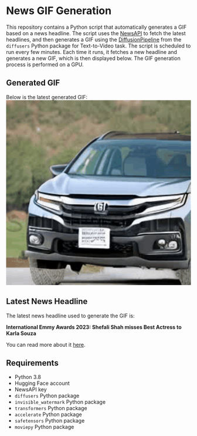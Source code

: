 # News GIF Generation
This repository contains a Python script that automatically generates a GIF based on a news headline. The script uses the [NewsAPI](https://newsapi.org/) to fetch the latest headlines, and then generates a GIF using the [DiffusionPipeline](https://github.com/huggingface/diffusers) from the `diffusers` Python package for Text-to-Video task.
The script is scheduled to run every few minutes. Each time it runs, it fetches a new headline and generates a new GIF, which is then displayed below. The GIF generation process is performed on a GPU.

## Generated GIF
Below is the latest generated GIF:
![Generated GIF](output.gif?raw=true&v=1700635027)

## Latest News Headline
The latest news headline used to generate the GIF is:

**International Emmy Awards 2023: Shefali Shah misses Best Actress to Karla Souza**

You can read more about it [here](https://www.hindustantimes.com/entertainment/web-series/international-emmy-awards-2023-shefali-shah-misses-best-actress-to-karla-souza-101700532371082.html).

## Requirements
- Python 3.8
- Hugging Face account
- NewsAPI key
- `diffusers` Python package
- `invisible_watermark` Python package
- `transformers` Python package
- `accelerate` Python package
- `safetensors` Python package
- `moviepy` Python package
